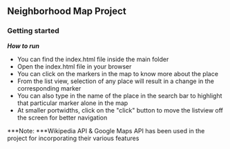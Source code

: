 ## Neighborhood Map Project



### Getting started


***How to run***

 * You can find the index.html file inside the main folder
 * Open the index.html file in your browser
 * You can click on the markers in the map to know more about the place
 * From the list view, selection of any place will result in a change in the corresponding marker
 * You can also type in the name of the place in the search bar to highlight that particular marker alone in the map
 * At smaller portwidths, click on the "click" button to move the listview off the screen for better navigation


***Note:
***Wikipedia API & Google Maps API has been used in the project for incorporating their various features
